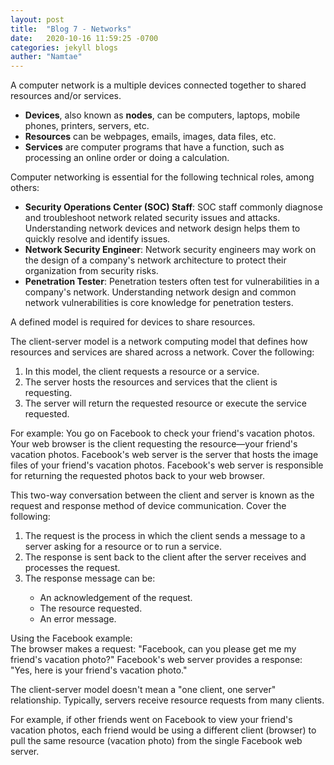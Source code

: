 ```yaml
---
layout: post
title:  "Blog 7 - Networks"
date:   2020-10-16 11:59:25 -0700
categories: jekyll blogs
auther: "Namtae"
---
```

<html>
<p>A computer network is a multiple devices connected together to shared resources and/or services.</p>
    <ul>
        <li><b>Devices</b>, also known as <b>nodes</b>, can be computers, laptops, mobile phones, printers, servers, etc.</li>
        <li><b>Resources</b> can be webpages, emails, images, data files, etc.</li>
        <li><b>Services</b> are computer programs that have a function, such as processing an online order or doing a calculation.</li>
    </ul>
<p>Computer networking is essential for the following technical roles, among others:</p>
    <ul>
        <li><b>Security Operations Center (SOC) Staff</b>: SOC staff commonly diagnose and troubleshoot network related security issues and attacks. Understanding network devices and network design helps them to quickly resolve and identify issues.</li>
        <li><b>Network Security Engineer</b>: Network security engineers may work on the design of a company's network architecture to protect their organization from security risks.</li>
        <li><b>Penetration Tester</b>: Penetration testers often test for vulnerabilities in a company's network. Understanding network design and common network vulnerabilities is core knowledge for penetration testers.</li>
    </ul>
<p>A defined model is required for devices to share resources.</p>
<p>The client-server model is a network computing model that defines how resources and services are shared across a network. Cover the following:</p>
    <ol>
        <li>In this model, the client requests a resource or a service.</li>
        <li>The server hosts the resources and services that the client is requesting.</li>
        <li>The server will return the requested resource or execute the service requested.</li>
    </ol>
<p>For example: You go on Facebook to check your friend's vacation photos. Your web browser is the client requesting the resource—your friend's vacation photos. Facebook's web server is the server that hosts the image files of your friend's vacation photos. Facebook's web server is responsible for returning the requested photos back to your web browser.</p>

<p>This two-way conversation between the client and server is known as the request and response method of device communication. Cover the following:</p>
    <ol>
        <li>The request is the process in which the client sends a message to a server asking for a resource or to run a service.</li>
        <li>The response is sent back to the client after the server receives and processes the request.</li>
        <li>The response message can be:</li>
            <ul>
                <li>An acknowledgement of the request.</li>
                <li>The resource requested.</li>
                <li>An error message.</li>
            </ul>
    </ol>

<p>Using the Facebook example:<br>
The browser makes a request: "Facebook, can you please get me my friend's vacation photo?"
Facebook's web server provides a response: "Yes, here is your friend's vacation photo." </p>


<p>The client-server model doesn't mean a "one client, one server" relationship. Typically, servers receive resource requests from many clients.</p>
<p>For example, if other friends went on Facebook to view your friend's vacation photos, each friend would be using a different client (browser) to pull the same resource (vacation photo) from the single Facebook web server.</p>
